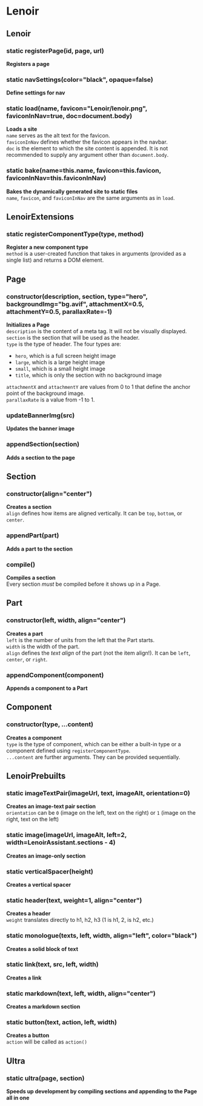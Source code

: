 # Lenoir
## Lenoir
### static registerPage(id, page, url)
__Registers a page__  
  
### static navSettings(color="black", opaque=false)
__Define settings for nav__  
  
### static load(name, favicon="Lenoir/lenoir.png", faviconInNav=true, doc=document.body)
__Loads a site__  
`name` serves as the alt text for the favicon.  
`faviconInNav` defines whether the favicon appears in the navbar.  
`doc` is the element to which the site content is appended. It is not recommended to supply any argument other than `document.body`.  
  
### static bake(name=this.name, favicon=this.favicon, faviconInNav=this.faviconInNav)
__Bakes the dynamically generated site to static files__  
`name`, `favicon`, and `faviconInNav` are the same arguments as in `load`.  
  
## LenoirExtensions
### static registerComponentType(type, method)
__Register a new component type__  
`method` is a user-created function that takes in arguments (provided as a single list) and returns a DOM element.  
  
## Page
### constructor(description, section, type="hero", backgroundImg="bg.avif", attachmentX=0.5, attachmentY=0.5, parallaxRate=-1)
__Initializes a Page__  
`description` is the content of a meta tag. It will not be visually displayed.  
`section` is the section that will be used as the header.  
`type` is the type of header. The four types are:  
- `hero`, which is a full screen height image  
- `large`, which is a large height image  
- `small`, which is a small height image  
- `title`, which is only the section with no background image  
  
`attachmentX` and `attachmentY` are values from 0 to 1 that define the anchor point of the background image.  
`parallaxRate` is a value from -1 to 1.  
  
### updateBannerImg(src)
__Updates the banner image__  
  
### appendSection(section)
__Adds a section to the page__  
  
## Section
### constructor(align="center")
__Creates a section__  
`align` defines how items are aligned vertically. It can be `top`, `bottom`, or `center`.  
  
### appendPart(part)
__Adds a part to the section__  
  
### compile()
__Compiles a section__  
Every section *must* be compiled before it shows up in a Page.  
  
## Part
### constructor(left, width, align="center")
__Creates a part__  
`left` is the number of units from the left that the Part starts.  
`width` is the width of the part.  
`align` defines the *text align* of the part (not the item align!). It can be `left`, `center`, or `right`.  
  
### appendComponent(component)
__Appends a component to a Part__  
  
## Component
### constructor(type, ...content)
__Creates a component__  
`type` is the type of component, which can be either a built-in type or a component defined using `registerComponentType`.  
`...content` are further arguments. They can be provided sequentially.  
  
## LenoirPrebuilts
### static imageTextPair(imageUrl, text, imageAlt, orientation=0)
__Creates an image-text pair section__  
`orientation` can be `0` (image on the left, text on the right) or `1` (image on the right, text on the left)  
  
### static image(imageUrl, imageAlt, left=2, width=LenoirAssistant.sections - 4)
__Creates an image-only section__  
  
### static verticalSpacer(height)
__Creates a vertical spacer__  
  
### static header(text, weight=1, align="center")
__Creates a header__  
`weight` translates directly to h1, h2, h3 (1 is h1, 2, is h2, etc.)  
  
### static monologue(texts, left, width, align="left", color="black")
__Creates a solid block of text__  
  
### static link(text, src, left, width)
__Creates a link__  
  
### static markdown(text, left, width, align="center")
__Creates a markdown section__  
  
### static button(text, action, left, width)
__Creates a button__  
`action` will be called as `action()`  
  
## Ultra
### static ultra(page, section)
__Speeds up development by compiling sections and appending to the Page all in one__  
  

